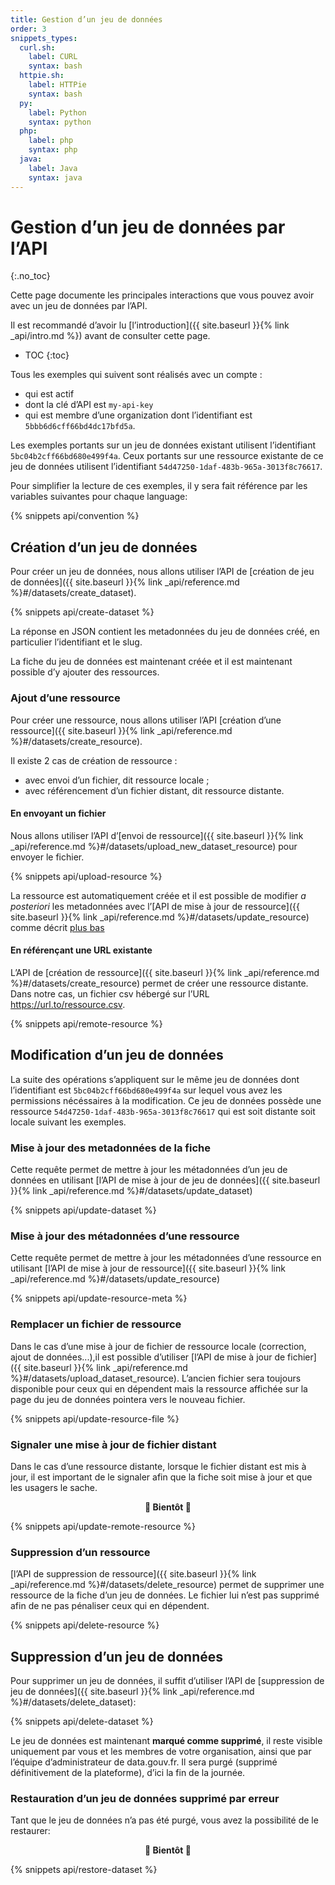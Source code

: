 ```yaml
---
title: Gestion d’un jeu de données
order: 3
snippets_types:
  curl.sh:
    label: CURL
    syntax: bash
  httpie.sh:
    label: HTTPie
    syntax: bash
  py:
    label: Python
    syntax: python
  php:
    label: php
    syntax: php
  java:
    label: Java
    syntax: java
---
```


# Gestion d’un jeu de données par l’API

{:.no_toc}

Cette page documente les principales interactions que vous pouvez avoir avec un jeu de données par l’API.

Il est recommandé d’avoir lu [l’introduction]({{ site.baseurl }}{% link _api/intro.md %}) avant de consulter cette page.

- TOC {:toc}

Tous les exemples qui suivent sont réalisés avec un compte :

- qui est actif
- dont la clé d’API est `my-api-key`
- qui est membre d’une organization dont l’identifiant est `5bbb6d6cff66bd4dc17bfd5a`.

Les exemples portants sur un jeu de données existant utilisent l’identifiant `5bc04b2cff66bd680e499f4a`. Ceux portants sur une ressource existante de ce jeu de données utilisent l’identifiant `54d47250-1daf-483b-965a-3013f8c76617`.

Pour simplifier la lecture de ces exemples, il y sera fait référence par les variables suivantes pour chaque language:

{% snippets api/convention %}

## Création d’un jeu de données

Pour créer un jeu de données, nous allons utiliser l’API de [création de jeu de données]({{ site.baseurl }}{% link _api/reference.md %}#/datasets/create_dataset).

{% snippets api/create-dataset %}

La réponse en JSON contient les metadonnées du jeu de données créé, en particulier l’identifiant et le slug.

La fiche du jeu de données est maintenant créée et il est maintenant possible d’y ajouter des ressources.

### Ajout d’une ressource

Pour créer une ressource, nous allons utiliser l’API [création d’une ressource]({{ site.baseurl }}{% link _api/reference.md %}#/datasets/create_resource).

Il existe 2 cas de création de ressource :

- avec envoi d’un fichier, dit ressource locale ;
- avec référencement d’un fichier distant, dit ressource distante.

#### En envoyant un fichier

Nous allons utiliser l’API d’[envoi de ressource]({{ site.baseurl }}{% link _api/reference.md %}#/datasets/upload_new_dataset_resource) pour envoyer le fichier.

{% snippets api/upload-resource %}

La ressource est automatiquement créée et il est possible de modifier _a posteriori_ les metadonnées avec l’[API de mise à jour de ressource]({{ site.baseurl }}{% link _api/reference.md %}#/datasets/update_resource) comme décrit [plus bas](#mise-à-jour-des-métadonnées-dune-ressource)

#### En référençant une URL existante

L’API de [création de ressource]({{ site.baseurl }}{% link _api/reference.md %}#/datasets/create_resource) permet de créer une ressource distante. Dans notre cas, un fichier csv hébergé sur l’URL <https://url.to/ressource.csv>.

{% snippets api/remote-resource %}

## Modification d’un jeu de données

La suite des opérations s’appliquent sur le même jeu de données dont l’identifiant est `5bc04b2cff66bd680e499f4a` sur lequel vous avez les permissions nécéssaires à la modification. Ce jeu de données possède une ressource `54d47250-1daf-483b-965a-3013f8c76617` qui est soit distante soit locale suivant les exemples.

### Mise à jour des metadonnées de la fiche

Cette requête permet de mettre à jour les métadonnées d’un jeu de données en utilisant [l’API de mise à jour de jeu de données]({{ site.baseurl }}{% link _api/reference.md %}#/datasets/update_dataset)

{% snippets api/update-dataset %}

### Mise à jour des métadonnées d’une ressource

Cette requête permet de mettre à jour les métadonnées d’une ressource en utilisant [l’API de mise à jour de ressource]({{ site.baseurl }}{% link _api/reference.md %}#/datasets/update_resource)

{% snippets api/update-resource-meta %}

### Remplacer un fichier de ressource

Dans le cas d’une mise à jour de fichier de ressource locale (correction, ajout de données...),il est possible d’utiliser [l’API de mise à jour de fichier]({{ site.baseurl }}{% link _api/reference.md %}#/datasets/upload_dataset_resource). L’ancien fichier sera toujours disponible pour ceux qui en dépendent mais la ressource affichée sur la page du jeu de données pointera vers le nouveau fichier.

{% snippets api/update-resource-file %}

### Signaler une mise à jour de fichier distant

Dans le cas d’une ressource distante, lorsque le fichier distant est mis à jour, il est important de le signaler afin que la fiche soit mise à jour et que les usagers le sache.

<center>
  <strong>🚧 Bientôt 🚧</strong>
</center>

{% snippets api/update-remote-resource %}

### Suppression d’un ressource

[l’API de suppression de ressource]({{ site.baseurl }}{% link _api/reference.md %}#/datasets/delete_resource) permet de supprimer une ressource de la fiche d’un jeu de données. Le fichier lui n’est pas supprimé afin de ne pas pénaliser ceux qui en dépendent.

{% snippets api/delete-resource %}

## Suppression d’un jeu de données

Pour supprimer un jeu de données, il suffit d’utiliser l’API de [suppression de jeu de données]({{ site.baseurl }}{% link _api/reference.md %}#/datasets/delete_dataset):

{% snippets api/delete-dataset %}

Le jeu de données est maintenant **marqué comme supprimé**, il reste visible uniquement par vous et les membres de votre organisation, ainsi que par l’équipe d’administrateur de data.gouv.fr. Il sera purgé (supprimé définitivement de la plateforme), d’ici la fin de la journée.

### Restauration d’un jeu de données supprimé par erreur

Tant que le jeu de données n’a pas été purgé, vous avez la possibilité de le restaurer:

<center>
  <strong>🚧 Bientôt 🚧</strong>
</center>

{% snippets api/restore-dataset %}
